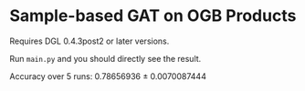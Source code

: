# Sample-based GAT on OGB Products

Requires DGL 0.4.3post2 or later versions.

Run `main.py` and you should directly see the result.

Accuracy over 5 runs: 0.78656936 ± 0.0070087444
